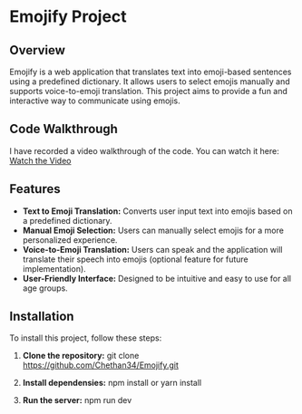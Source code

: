 # Emojify Project

## Overview

Emojify is a web application that translates text into emoji-based sentences using a predefined dictionary. It allows users to select emojis manually and supports voice-to-emoji translation. This project aims to provide a fun and interactive way to communicate using emojis.

## Code Walkthrough

I have recorded a video walkthrough of the code. You can watch it here: [Watch the Video](https://youtu.be/s9AO90J22Rc)

## Features

- **Text to Emoji Translation:** Converts user input text into emojis based on a predefined dictionary.
- **Manual Emoji Selection:** Users can manually select emojis for a more personalized experience.
- **Voice-to-Emoji Translation:** Users can speak and the application will translate their speech into emojis (optional feature for future implementation).
- **User-Friendly Interface:** Designed to be intuitive and easy to use for all age groups.

## Installation

To install this project, follow these steps:

1. **Clone the repository:**
   git clone https://github.com/Chethan34/Emojify.git

2. **Install dependensies:**
   npm install 
   or 
   yarn install

3. **Run the server:**
   npm run dev
